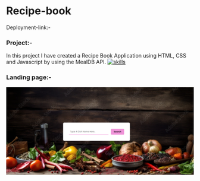# Recipe-book
Deployment-link:-
### Project:-
In this project I have created a Recipe Book Application using HTML, CSS and Javascript by using the MealDB API.
[![skills](https://skillicons.dev/icons?i=html,css,js)](https://skillicons.dev)
### Landing page:-
![landing](https://github.com/Yasaswini25/recipe-book/blob/main/Screenshot%202024-03-31%20210804.png)

